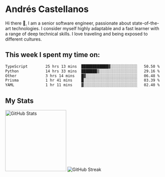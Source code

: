 # Andrés Castellanos

Hi there 👋, I am a senior software engineer, passionate about state-of-the-art technologies. I consider myself highly adaptable and a fast learner with a range of deep technical skills. I love traveling and being exposed to different cultures.

## This week I spent my time on:

<!--START_SECTION:waka-->

```txt
TypeScript        25 hrs 13 mins  ████████████▓░░░░░░░░░░░░   50.50 %
Python            14 hrs 33 mins  ███████▒░░░░░░░░░░░░░░░░░   29.16 %
Other             3 hrs 14 mins   █▓░░░░░░░░░░░░░░░░░░░░░░░   06.48 %
Prisma            1 hr 41 mins    █░░░░░░░░░░░░░░░░░░░░░░░░   03.39 %
YAML              1 hr 11 mins    ▓░░░░░░░░░░░░░░░░░░░░░░░░   02.40 %
```

<!--END_SECTION:waka-->

## My Stats

<img height="195" src="https://github-readme-stats.vercel.app/api?username=andrescv&show_icons=true&theme=onedark&hide_border=true&card_width=495" alt="GitHub Stats" />

<img src="https://streak-stats.demolab.com?user=andrescv&theme=one-dark-pro&hide_border=true" alt="GitHub Streak" />
